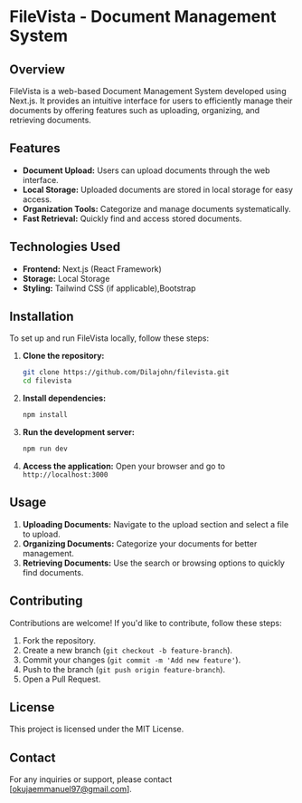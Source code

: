 # FileVista - Document Management System

## Overview
FileVista is a web-based Document Management System developed using Next.js. It provides an intuitive interface for users to efficiently manage their documents by offering features such as uploading, organizing, and retrieving documents.

## Features
- **Document Upload:** Users can upload documents through the web interface.
- **Local Storage:** Uploaded documents are stored in local storage for easy access.
- **Organization Tools:** Categorize and manage documents systematically.
- **Fast Retrieval:** Quickly find and access stored documents.

## Technologies Used
- **Frontend:** Next.js (React Framework)
- **Storage:** Local Storage
- **Styling:** Tailwind CSS (if applicable),Bootstrap

## Installation
To set up and run FileVista locally, follow these steps:

1. **Clone the repository:**
   ```sh
   git clone https://github.com/Dilajohn/filevista.git
   cd filevista
   ```

2. **Install dependencies:**
   ```sh
   npm install
   ```

3. **Run the development server:**
   ```sh
   npm run dev
   ```

4. **Access the application:**
   Open your browser and go to `http://localhost:3000`

## Usage
1. **Uploading Documents:** Navigate to the upload section and select a file to upload.
2. **Organizing Documents:** Categorize your documents for better management.
3. **Retrieving Documents:** Use the search or browsing options to quickly find documents.

## Contributing
Contributions are welcome! If you'd like to contribute, follow these steps:
1. Fork the repository.
2. Create a new branch (`git checkout -b feature-branch`).
3. Commit your changes (`git commit -m 'Add new feature'`).
4. Push to the branch (`git push origin feature-branch`).
5. Open a Pull Request.

## License
This project is licensed under the MIT License.

## Contact
For any inquiries or support, please contact [okujaemmanuel97@gmail.com].


